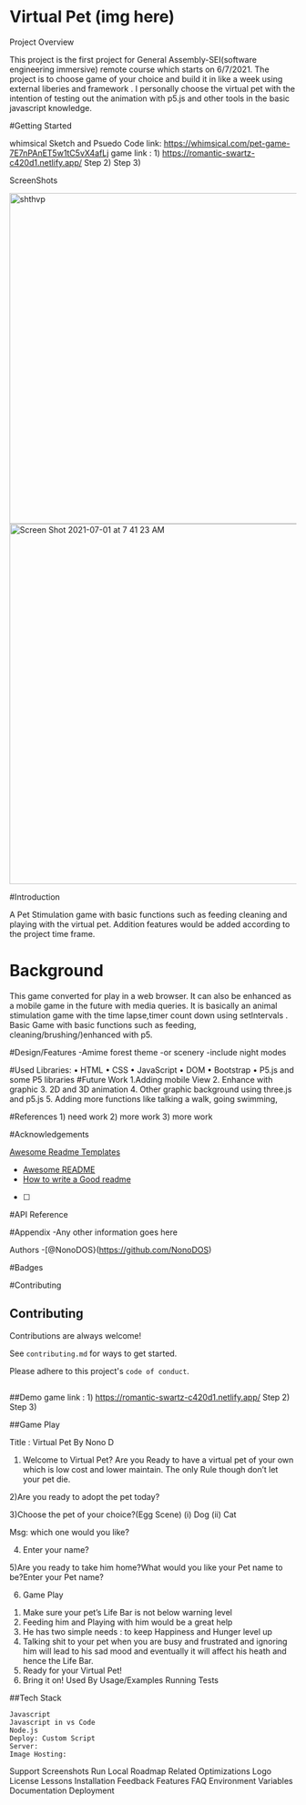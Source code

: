 
# Virtual Pet (img here)

Project Overview

This project is the first project for General Assembly-SEI(software engineering immersive) remote course which starts on 6/7/2021. The project is to choose game of your choice and build it in like a week using external liberies and framework .
I personally choose the virtual pet with the intention of testing out the animation with p5.js and other tools in the basic javascript knowledge.


<!-- Timeline/Deadline 
BY JUNE 25TH 
    Choose the game and the title 

    Wireframe the main game screen (view on whimsical)
    PseudoCode
    GamePlay

By 25th, the end of Class
    submit Github Repo

By jun 29, end of the class

    Deploy the game
    Project presentation
    
By July1st and July2nd, in class

    Intro of the Project (README)
    Demonstrate project 
        deploy the game and launch the game from the link from ReadME
        Play the game
    Discuss the code
        show js and its functions and how it works
        some HTML and CSS 
    Share the experiences?
        What are the biggest challenges?
        What are the key takeaways/learnings?
    
Requirements For this projects(technical)
• Renders in browser
• Win/loss logic(renders win/loss messages in HTML)
• Properly indented HTML, CSS, and JS with consistent vertical white  space
• Light/Dark mode
• Uses CSS Flexbox/Grid
• Consistent and polished UI
• No remaining dead or commented out code
• Sensibly named functions and variables
• Consistent code choices
• Deployed online                                   @credited to jon Herman[@jo-->


#Getting Started

whimsical Sketch and Psuedo Code
   link: https://whimsical.com/pet-game-7E7nPAnET5w1tC5vX4afLj
 game link : 1) https://romantic-swartz-c420d1.netlify.app/
                     Step 2)
                     Step 3)
		
ScreenShots

<img width="581" alt="shthvp" src="https://user-images.githubusercontent.com/44306655/124156608-b0973000-da4c-11eb-95a4-2cf99c5b64dd.png">

<img width="633" alt="Screen Shot 2021-07-01 at 7 41 23 AM" src="https://user-images.githubusercontent.com/44306655/124143792-44163400-da40-11eb-86ec-1be9b62c5c57.png">


#Introduction

A Pet Stimulation game with basic functions such as feeding cleaning and playing with the virtual pet. Addition features would be added according to the project time frame.


# Background
This game converted for play in a web browser. It can also be enhanced as a mobile game in the future with media queries. It is basically an animal stimulation game with the time lapse,timer count down using setIntervals . Basic Game with basic functions such as feeding, cleaning/brushing/)enhanced with p5.


#Design/Features
	-Amime forest theme
	-or scenery
	-include night modes
	
#Used Libraries:
    •    HTML
    •    CSS
    •    JavaScript
    •    DOM
    •   Bootstrap
    •   P5.js
    and some P5 libraries
#Future Work 
	1.Adding mobile View
	2. Enhance with graphic
	3. 2D and 3D animation
	4. Other graphic background using three.js and p5.js
	5. Adding more functions like talking a walk, going swimming, 

#References 
	1) need work
	2) more work 
	3) more work
	
#Acknowledgements

[Awesome Readme Templates](https://awesomeopensource.com/project/elangosundar/awesome-README-templates)
 - [Awesome README](https://github.com/matiassingers/awesome-readme)
 - [How to write a Good readme](https://bulldogjob.com/news/449-how-to-write-a-good-readme-for-your-github-project)
 - [ ]

#API Reference

#Appendix
-Any other information goes here

Authors
-[@NonoDOS}(https://github.com/NonoDOS)

#Badges



#Contributing
## Contributing

Contributions are always welcome!

See `contributing.md` for ways to get started.

Please adhere to this project's `code of conduct`.
##


##Demo
  game link : 1) https://romantic-swartz-c420d1.netlify.app/
                     Step 2)
                     Step 3)

##Game Play

Title : Virtual Pet By Nono D

1) Welcome to Virtual Pet? Are you Ready to have a virtual pet of your own which is low cost and lower maintain. The only Rule though don’t let your pet die.

2)Are you ready to adopt the pet today?

3)Choose the pet of your choice?(Egg Scene)
	(i) Dog
	(ii) Cat

Msg: which one would you like?

4) Enter your name?

5)Are you ready to take him home?What would you like your Pet name to be?Enter your Pet name?

6) Game Play

1. Make sure your pet’s Life Bar is not below warning level
2. Feeding him and Playing with him would be a great help
3. He has two simple needs : to keep Happiness and Hunger level up
4. Talking shit to your pet when you are busy and frustrated and ignoring him will lead to his sad mood and eventually it will affect his heath and hence the Life Bar.
5. Ready for your Virtual Pet!
6. Bring it on!
Used By
Usage/Examples
Running Tests

##Tech Stack

	Javascript
	Javascript in vs Code
	Node.js
	Deploy: Custom Script
	Server:
	Image Hosting:

Support
Screenshots
Run Local
Roadmap
Related
Optimizations
Logo
License
Lessons
Installation
Feedback
Features
FAQ
Environment Variables
Documentation
Deployment
